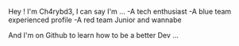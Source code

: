 Hey ! I'm Ch4rybd3, I can say I'm ...
-A tech enthusiast
-A blue team experienced profile
-A red team Junior and wannabe

And I'm on Github to learn how to be a better Dev ...
